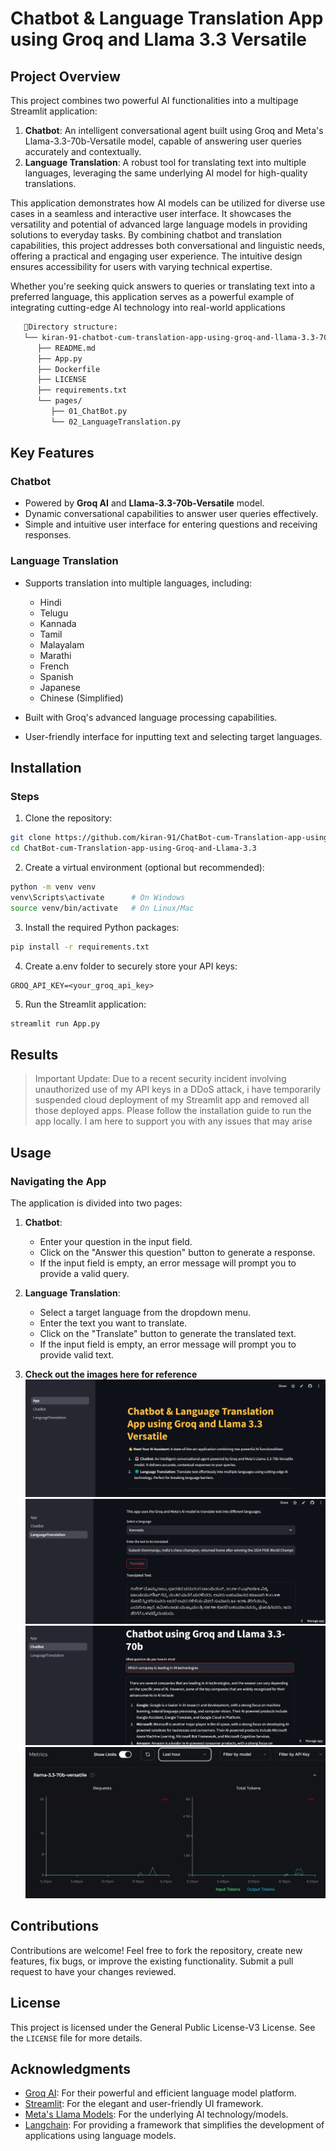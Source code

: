 # Chatbot & Language Translation App using Groq and Llama 3.3 Versatile

## Project Overview

This project combines two powerful AI functionalities into a multipage Streamlit application:

1. **Chatbot**: An intelligent conversational agent built using Groq and Meta's Llama-3.3-70b-Versatile model, capable of answering user queries accurately and contextually.
2. **Language Translation**: A robust tool for translating text into multiple languages, leveraging the same underlying AI model for high-quality translations.

This application demonstrates how AI models can be utilized for diverse use cases in a seamless and interactive user interface. It showcases the versatility and potential of advanced large language models in providing solutions to everyday tasks. By combining chatbot and translation capabilities, this project addresses both conversational and linguistic needs, offering a practical and engaging user experience. The intuitive design ensures accessibility for users with varying technical expertise.

Whether you're seeking quick answers to queries or translating text into a preferred language, this application serves as a powerful example of integrating cutting-edge AI technology into real-world applications

```bash
   📂Directory structure:
   └── kiran-91-chatbot-cum-translation-app-using-groq-and-llama-3.3-70b-versatile/
      ├── README.md
      ├── App.py
      ├── Dockerfile
      ├── LICENSE
      ├── requirements.txt
      └── pages/
         ├── 01_ChatBot.py
         └── 02_LanguageTranslation.py

```


## Key Features

### Chatbot
- Powered by **Groq AI** and **Llama-3.3-70b-Versatile** model.
- Dynamic conversational capabilities to answer user queries effectively.
- Simple and intuitive user interface for entering questions and receiving responses.

### Language Translation
- Supports translation into multiple languages, including:
  - Hindi
  - Telugu
  - Kannada
  - Tamil
  - Malayalam
  - Marathi
  - French
  - Spanish
  - Japanese
  - Chinese (Simplified)
  
- Built with Groq's advanced language processing capabilities.
- User-friendly interface for inputting text and selecting target languages.


## Installation

### Steps

1. Clone the repository:

```bash
git clone https://github.com/kiran-91/ChatBot-cum-Translation-app-using-Groq-and-Llama-3.3.git
cd ChatBot-cum-Translation-app-using-Groq-and-Llama-3.3
```

2. Create a virtual environment (optional but recommended):
```bash
python -m venv venv
venv\Scripts\activate      # On Windows
source venv/bin/activate   # On Linux/Mac
```

3. Install the required Python packages:

```bash
pip install -r requirements.txt
```

4. Create a.env folder to securely store your API keys:

```env
GROQ_API_KEY=<your_groq_api_key>
```

5. Run the Streamlit application:

```bash
streamlit run App.py
```

## Results
> Important Update: Due to a recent security incident involving unauthorized use of my API keys in a DDoS attack, i have temporarily suspended cloud deployment of my Streamlit app and removed all those deployed apps. Please follow the installation guide to run the app locally. I am here to support you with any issues that may arise


## Usage

### Navigating the App

The application is divided into two pages:

1. **Chatbot**:
   - Enter your question in the input field.
   - Click on the "Answer this question" button to generate a response.
   - If the input field is empty, an error message will prompt you to provide a valid query.

2. **Language Translation**:
   - Select a target language from the dropdown menu.
   - Enter the text you want to translate.
   - Click on the "Translate" button to generate the translated text.
   - If the input field is empty, an error message will prompt you to provide valid text.

3. **Check out the images here for reference**
![alt text](image.png)
![alt text](image-1.png)
![alt text](image-2.png)
![alt text](image-3.png)


## Contributions

Contributions are welcome! Feel free to fork the repository, create new features, fix bugs, or improve the existing functionality. Submit a pull request to have your changes reviewed.

## License

This project is licensed under the General Public License-V3 License. See the `LICENSE` file for more details.

## Acknowledgments

- [Groq AI](https://www.groq.com/): For their powerful and efficient language model platform.
- [Streamlit](https://streamlit.io/): For the elegant and user-friendly UI framework.
- [Meta's Llama Models](https://ai.facebook.com/tools/llama): For the underlying AI technology/models.
- [Langchain](https://langchain.com/): For providing a framework that simplifies the development of applications using language models.

